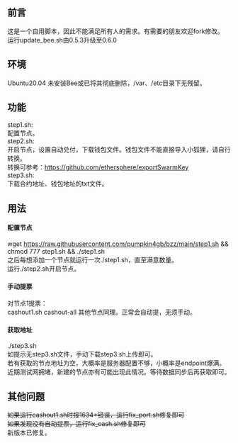 ## 前言  
这是一个自用脚本，因此不能满足所有人的需求。有需要的朋友欢迎fork修改。
运行update_bee.sh由0.5.3升级至0.6.0  

## 环境
Ubuntu20.04
未安装Bee或已将其彻底删除，/var、/etc目录下无残留。


## 功能
step1.sh:  
配置节点。  
step2.sh:  
开启节点，设置自动兑付，下载钱包文件。钱包文件不能直接导入小狐狸，请自行转换。  
转换可参考：https://github.com/ethersphere/exportSwarmKey  
step3.sh:  
下载合约地址、钱包地址的txt文件。


## 用法
#### 配置节点
wget https://raw.githubusercontent.com/pumpkin4gb/bzz/main/step1.sh && chmod 777 step1.sh && ./step1.sh  
之后每想添加一个节点就运行一次./step1.sh，直至满意数量。  
运行./step2.sh开启节点。  
#### 手动提票  
对节点1提票：  
cashout1.sh cashout-all
其他节点同理。正常会自动提，无须手动。  
#### 获取地址  
./step3.sh  
如提示无step3.sh文件，手动下载step3.sh上传即可。  
若有获取的节点地址为空，大概率是服务器配置不够，小概率是endpoint爆满。  
近期测试网拥堵，新建的节点亦有可能出现此情况。等待数据同步后再获取即可。


## 其他问题  
~~如果运行cashout1.sh时报1634+错误，运行fix_port.sh修复即可~~  
~~如果发现没有自动提票，运行fix_cash.sh修复即可~~  
新版本已修复。
